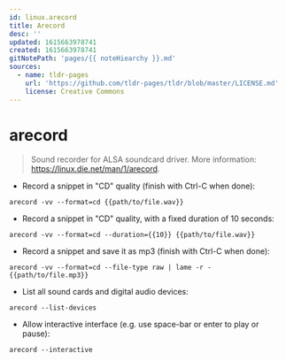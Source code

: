 ```yaml
---
id: linux.arecord
title: Arecord
desc: ''
updated: 1615663978741
created: 1615663978741
gitNotePath: 'pages/{{ noteHiearchy }}.md'
sources:
  - name: tldr-pages
    url: 'https://github.com/tldr-pages/tldr/blob/master/LICENSE.md'
    license: Creative Commons
---
```

# arecord

> Sound recorder for ALSA soundcard driver.
> More information: <https://linux.die.net/man/1/arecord>.

- Record a snippet in "CD" quality (finish with Ctrl-C when done):

`arecord -vv --format=cd {{path/to/file.wav}}`

- Record a snippet in "CD" quality, with a fixed duration of 10 seconds:

`arecord -vv --format=cd --duration={{10}} {{path/to/file.wav}}`

- Record a snippet and save it as mp3 (finish with Ctrl-C when done):

`arecord -vv --format=cd --file-type raw | lame -r - {{path/to/file.mp3}}`

- List all sound cards and digital audio devices:

`arecord --list-devices`

- Allow interactive interface (e.g. use space-bar or enter to play or pause):

`arecord --interactive`


